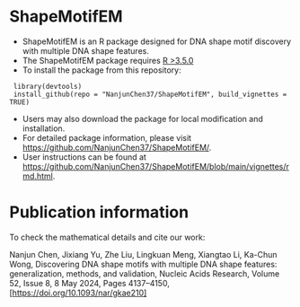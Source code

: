 # ShapeMotifEM

- ShapeMotifEM is an R package designed for DNA shape motif discovery with multiple DNA shape features.
- The ShapeMotifEM package requires [R >3.5.0](https://cran.r-project.org/)
- To install the package from this repository:
```
 library(devtools)
 install_github(repo = "NanjunChen37/ShapeMotifEM", build_vignettes = TRUE)
```
- Users may also download the package for local modification and installation.
- For detailed package information, please visit https://github.com/NanjunChen37/ShapeMotifEM/. 
- User instructions can be found at https://github.com/NanjunChen37/ShapeMotifEM/blob/main/vignettes/rmd.html.

# Publication information
To check the mathematical details and cite our work:
  
Nanjun Chen, Jixiang Yu, Zhe Liu, Lingkuan Meng, Xiangtao Li, Ka-Chun Wong, Discovering DNA shape motifs with multiple DNA shape features: generalization, methods, and validation, Nucleic Acids Research, Volume 52, Issue 8, 8 May 2024, Pages 4137–4150, [https://doi.org/10.1093/nar/gkae210]
